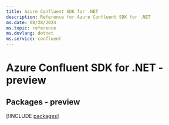 ```yaml
---
title: Azure Confluent SDK for .NET
description: Reference for Azure Confluent SDK for .NET
ms.date: 08/28/2024
ms.topic: reference
ms.devlang: dotnet
ms.service: confluent
---
```

# Azure Confluent SDK for .NET - preview
## Packages - preview
[!INCLUDE [packages](confluent-index.md)]
